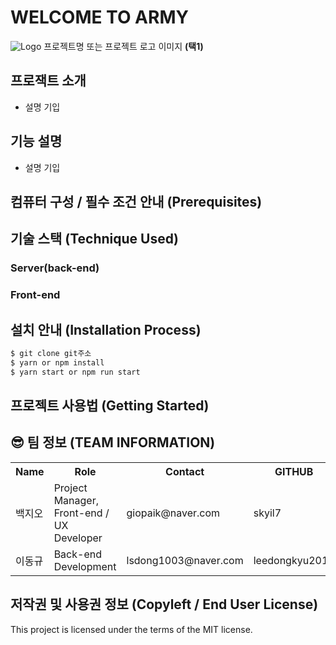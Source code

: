 # WELCOME TO ARMY
![Logo](https://logosbynick.com/wp-content/uploads/2018/03/final-logo-example.png)
프로젝트명 또는 프로젝트 로고 이미지 **(택1)**

## 프로잭트 소개
- 설명 기입

## 기능 설명
 - 설명 기입

## 컴퓨터 구성 / 필수 조건 안내 (Prerequisites)

## 기술 스택 (Technique Used) 
### Server(back-end)
 
### Front-end

## 설치 안내 (Installation Process)
```bash
$ git clone git주소
$ yarn or npm install
$ yarn start or npm run start
```

## 프로젝트 사용법 (Getting Started)


## 😎 팀 정보 (TEAM INFORMATION)
<table align="center">
<tr>
	<th>Name</th>
	<th>Role</th>
	<th>Contact</th>
	<th>GITHUB</th>
</tr>
<tr>
	<td>백지오</td>
	<td>Project Manager, Front-end / UX Developer</td>
	<td>giopaik@naver.com</td>
	<td>skyil7</td>
</tr>
<tr>
	<td>이동규</td>
	<td>Back-end Development</td>
	<td>lsdong1003@naver.com</td>
	<td>leedongkyu2019</td>
</tr>
</table>


## 저작권 및 사용권 정보 (Copyleft / End User License)
This project is licensed under the terms of the MIT license.

